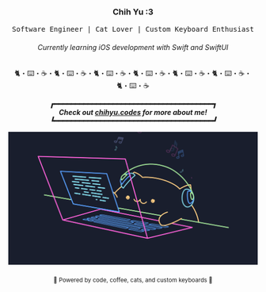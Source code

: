 <div align="center">
  <h3>Chih Yu :3</h3>
  <p><samp>Software Engineer | Cat Lover | Custom Keyboard Enthusiast</samp></p>
  <h6><i>Currently learning iOS development with Swift and SwiftUI</i></h6>
</div>

<p align="center">🐈・⌨️・☕・🐈・⌨️・☕・🐈・⌨️・☕・🐈・⌨️・☕・🐈・⌨️・☕・🐈・⌨️・☕・🐈・⌨️・☕</p>

<div align="center">
  <p>
    <strong><em>
      ┏━━━━━━━━━━━━━━━━━━━━━━━━━━━━━━━━━━━━━━┓<br>
       Check out <a href="https://uhcakip,github.io" target="_blank">chihyu.codes</a> for more about me! <br>
      ┗━━━━━━━━━━━━━━━━━━━━━━━━━━━━━━━━━━━━━━┛
    </em></strong>
  </p>
  <p><img src="bongo-cat.gif" alt="Bongo Cat" width="600" /></p>
  <p><sub>🐾 Powered by code, coffee, cats, and custom keyboards 🐾</sub></p>
</div>